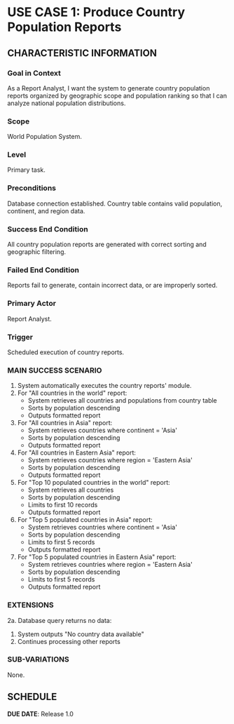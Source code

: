 # USE CASE 1: Produce Country Population Reports
## CHARACTERISTIC INFORMATION
### Goal in Context
As a Report Analyst, I want the system to generate country population reports organized by geographic scope and population ranking so that I can analyze national population distributions.

### Scope
World Population System.

### Level
Primary task.

### Preconditions
Database connection established. Country table contains valid population, continent, and region data.

### Success End Condition
All country population reports are generated with correct sorting and geographic filtering.

### Failed End Condition
Reports fail to generate, contain incorrect data, or are improperly sorted.

### Primary Actor
Report Analyst.

### Trigger
Scheduled execution of country reports.

### MAIN SUCCESS SCENARIO
1. System automatically executes the country reports' module.
2. For "All countries in the world" report:
    - System retrieves all countries and populations from country table
    - Sorts by population descending
    - Outputs formatted report
3. For "All countries in Asia" report:
    - System retrieves countries where continent = 'Asia'
    - Sorts by population descending
    - Outputs formatted report
4. For "All countries in Eastern Asia" report:
    - System retrieves countries where region = 'Eastern Asia'
    - Sorts by population descending
    - Outputs formatted report
5. For "Top 10 populated countries in the world" report:
    - System retrieves all countries
    - Sorts by population descending
    - Limits to first 10 records
    - Outputs formatted report
6. For "Top 5 populated countries in Asia" report:
    - System retrieves countries where continent = 'Asia'
    - Sorts by population descending
    - Limits to first 5 records
    - Outputs formatted report
7. For "Top 5 populated countries in Eastern Asia" report:
    - System retrieves countries where region = 'Eastern Asia'
    - Sorts by population descending
    - Limits to first 5 records
    - Outputs formatted report

### EXTENSIONS
2a. Database query returns no data:
1. System outputs "No country data available"
2. Continues processing other reports

### SUB-VARIATIONS
None.

## SCHEDULE
**DUE DATE**: Release 1.0